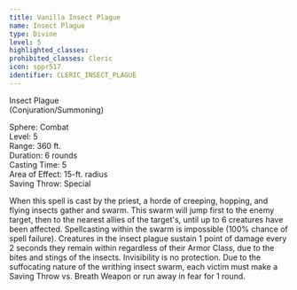 ```yaml
---
title: Vanilla Insect Plague
name: Insect Plague
type: Divine
level: 5
highlighted_classes: 
prohibited_classes: Cleric
icon: sppr517
identifier: CLERIC_INSECT_PLAGUE
---
```

Insect Plague   
(Conjuration/Summoning)  
  
Sphere: Combat  
Level: 5  
Range: 360 ft.  
Duration: 6 rounds  
Casting Time: 5  
Area of Effect: 15-ft. radius  
Saving Throw: Special  
  
When this spell is cast by the priest, a horde of creeping, hopping, and flying insects gather and swarm. This swarm will jump first to the enemy target, then to the nearest allies of the target's, until up to 6 creatures have been affected. Spellcasting within the swarm is impossible (100% chance of spell failure). Creatures in the insect plague sustain 1 point of damage every 2 seconds they remain within regardless of their Armor Class, due to the bites and stings of the insects. Invisibility is no protection. Due to the suffocating nature of the writhing insect swarm, each victim must make a Saving Throw vs. Breath Weapon or run away in fear for 1 round.  

